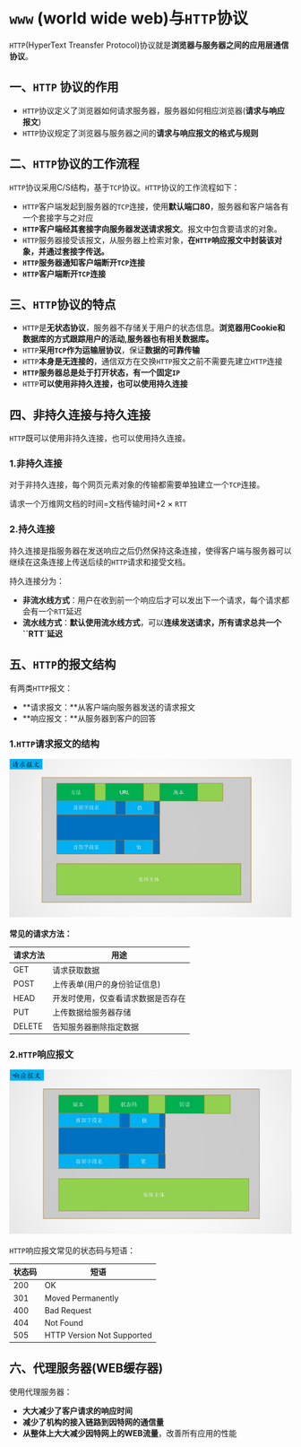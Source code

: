 # `www` (world wide web)与`HTTP`协议

`HTTP`(HyperText Treansfer Protocol)协议就是**浏览器与服务器之间的应用层通信协议**。

## 一、`HTTP` 协议的作用

+ `HTTP`协议定义了浏览器如何请求服务器，服务器如何相应浏览器(**请求与响应报文**)
+ `HTTP`协议规定了浏览器与服务器之间的**请求与响应报文的格式与规则**



## 二、`HTTP`协议的工作流程

`HTTP`协议采用C/S结构，基于`TCP`协议。`HTTP`协议的工作流程如下：

+ `HTTP`客户端发起到服务器的`TCP`连接，使用**默认端口80**，服务器和客户端各有一个套接字与之对应
+ **`HTTP`客户端经其套接字向服务器发送请求报文**。报文中包含要请求的对象。
+ `HTTP`服务器接受该报文，从服务器上检索对象，**在`HTTP`响应报文中封装该对象，并通过套接字传送。**
+ **`HTTP`服务器通知客户端断开`TCP`连接**
+ **`HTTP`客户端断开`TCP`连接**



## 三、`HTTP`协议的特点

+ `HTTP`是**无状态协议**，服务器不存储关于用户的状态信息。**浏览器用Cookie和数据库的方式跟踪用户的活动,服务器也有相关数据库。**
+ `HTTP`**采用`TCP`作为运输层协议**，保证**数据的可靠传输**
+ `HTTP`**本身是无连接的**，通信双方在交换`HTTP`报文之前不需要先建立`HTTP`连接
+ **`HTTP`服务器总是处于打开状态，有一个固定`IP`**
+ `HTTP`**可以使用非持久连接，也可以使用持久连接**



## 四、非持久连接与持久连接

`HTTP`既可以使用非持久连接，也可以使用持久连接。

### 1.非持久连接

对于非持久连接，每个网页元素对象的传输都需要单独建立一个`TCP`连接。

请求一个万维网文档的时间=文档传输时间+2 × `RTT`

### 2.持久连接

持久连接是指服务器在发送响应之后仍然保持这条连接，使得客户端与服务器可以继续在这条连接上传送后续的`HTTP`请求和接受文档。

持久连接分为：

+ **非流水线方式**：用户在收到前一个响应后才可以发出下一个请求，每个请求都会有一个`RTT`延迟
+ **流水线方式**：**默认使用流水线方式**，可以**连续发送请求，所有请求总共一个``RTT`延迟**



## 五、`HTTP`的报文结构

有两类`HTTP`报文：

+ **请求报文：**从客户端向服务器发送的请求报文
+ **响应报文：**从服务器到客户的回答

### 1.`HTTP`请求报文的结构

![HTTP1](./HTTP1.png)

**常见的请求方法：**

| 请求方法 | 用途                               |
| -------- | ---------------------------------- |
| GET      | 请求获取数据                       |
| POST     | 上传表单(用户的身份验证信息)       |
| HEAD     | 开发时使用，仅查看请求数据是否存在 |
| PUT      | 上传数据给服务器存储               |
| DELETE   | 告知服务器删除指定数据             |



### 2.`HTTP`响应报文

![HTTP2](./HTTP2.png)

`HTTP`响应报文常见的状态码与短语：

| 状态码 | 短语                       |
| ------ | -------------------------- |
| 200    | OK                         |
| 301    | Moved Permanently          |
| 400    | Bad Request                |
| 404    | Not Found                  |
| 505    | HTTP Version Not Supported |



## 六、代理服务器(WEB缓存器)

使用代理服务器：

+ **大大减少了客户请求的响应时间**
+ **减少了机构的接入链路到因特网的通信量**
+ **从整体上大大减少因特网上的WEB流量**，改善所有应用的性能

